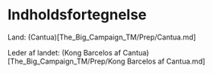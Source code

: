 # Indholdsfortegnelse

Land: (Cantua)[The_Big_Campaign_TM/Prep/Cantua.md]

Leder af landet: (Kong Barcelos af Cantua)[The_Big_Campaign_TM/Prep/Kong Barcelos af Cantua.md]
